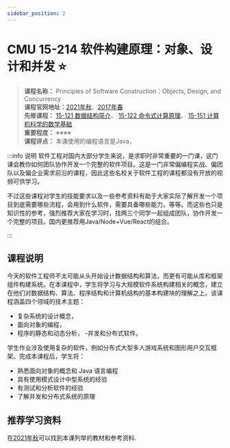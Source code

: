 ```yaml
---
sidebar_position: 2
---
```


# CMU 15-214 软件构建原理：对象、设计和并发 ⭐️

>**课程名称：** Principles of Software Construction：Objects, Design, and Concurrency   
**课程官网地址：**[2021年秋](https://cmu-17-214.github.io/f2021/)、[2017年春](https://www.cs.cmu.edu/~ckaestne/15214/s2017/)      
**先修课程：** [15-121 数据结构简介](https://hackway.org/docs/cs/freshman/datastructure/cs15121)、 [15-122 命令式计算原理](https://hackway.org/docs/cs/freshman/cpp/cs15122)、 [15-151 计算机科学的数学基础](https://hackway.org/docs/math/basic/discrete/cs15151)      
**重要程度：** ※※※※                   
**课程评点：** 本课使用的编程语言是Java，      

:::info 说明
软件工程对国内大部分学生来说，是求职时非常重要的一门课，这门课会教你如何团队协作开发一个完整的软件项目。这是一门非常偏编程实战、偏团队以及偏企业需求前沿的课程，因此这些名校关于软件工程的课程都没有开放的视频可供学习。

不过这些课程对学生的技能要求以及一些参考资料有助于大家实际了解开发一个项目到底需要哪些流程，会用到什么软件，需要具备哪些能力，等等。而这些也只是知识性的参考，强烈推荐大家在学习时，找两三个同学一起组成团队，协作开发一个完整的项目。国内更推荐用Java/Node+Vue/React的组合。

:::

## 课程说明
今天的软件工程师不太可能从头开始设计数据结构和算法，而更有可能从库和框架组件构建系统。在本课程中，学生将学习与大规模软件系统构建相关的概念，建立在他们对数据结构、算法、程序结构和计算机结构的基本构建块的理解之上。该课程涵盖四个领域的技术主题：
- 复杂系统的设计概念，
- 面向对象的编程，
- 程序的静态和动态分析，
-并发和分布式软件。

学生作业涉及使用复杂的软件，例如分布式大型多人游戏系统和图形用户交互框架。完成本课程后，学生将：
- 熟悉面向对象的概念和 Java 语言编程
- 具有使用模式设计中型系统的经验
- 有测试和分析软件的经验
- 了解并发和分布式系统的原理

## 推荐学习资料
在[2021年秋](https://cmu-17-214.github.io/f2021/)可以找到本课列举的教材和参考资料.
